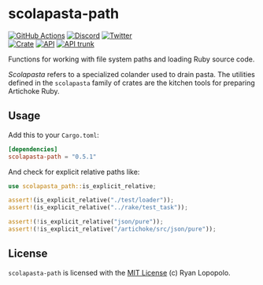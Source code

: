 # scolapasta-path

[![GitHub Actions](https://github.com/artichoke/artichoke/workflows/CI/badge.svg)](https://github.com/artichoke/artichoke/actions)
[![Discord](https://img.shields.io/discord/607683947496734760)](https://discord.gg/QCe2tp2)
[![Twitter](https://img.shields.io/twitter/follow/artichokeruby?label=Follow&style=social)](https://twitter.com/artichokeruby)
<br>
[![Crate](https://img.shields.io/crates/v/scolapasta-path.svg)](https://crates.io/crates/scolapasta-path)
[![API](https://docs.rs/scolapasta-path/badge.svg)](https://docs.rs/scolapasta-path)
[![API trunk](https://img.shields.io/badge/docs-trunk-blue.svg)](https://artichoke.github.io/artichoke/scolapasta_path/)

Functions for working with file system paths and loading Ruby source code.

_Scolapasta_ refers to a specialized colander used to drain pasta. The utilities
defined in the `scolapasta` family of crates are the kitchen tools for preparing
Artichoke Ruby.

## Usage

Add this to your `Cargo.toml`:

```toml
[dependencies]
scolapasta-path = "0.5.1"
```

And check for explicit relative paths like:

```rust
use scolapasta_path::is_explicit_relative;

assert!(is_explicit_relative("./test/loader"));
assert!(is_explicit_relative("../rake/test_task"));

assert!(!is_explicit_relative("json/pure"));
assert!(!is_explicit_relative("/artichoke/src/json/pure"));
```

## License

`scolapasta-path` is licensed with the [MIT License](LICENSE) (c) Ryan Lopopolo.

[`alloc`]: https://doc.rust-lang.org/alloc/
